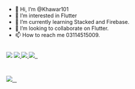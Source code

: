 - 👋 Hi, I’m @Khawar101
- 👀 I’m interested in Flutter
- 🌱 I’m currently learning Stacked and Firebase.
- 💞️ I’m looking to collaborate on Flutter.
- 📫 How to reach me 03114515009.

<br>
<!-------------------- Contact Badges ----------------------->

<div>
 <img src="https://komarev.com/ghpvc/?username=your-github-Khawar101&color=blue" />

 <a href="https://www.linkedin.com/in/khawar-ayoub-0ab91b257/" target="_blank" rel="noopener noreferrer">
   <img src="https://img.shields.io/badge/LinkedIn-Profile-blue?logo=linkedin&logoColor=white&color=blue" />
 </a>
 <a href="mailto:khawarjutt101@gmail.com" target="_blank" rel="noopener noreferrer">
   <img src="https://img.shields.io/badge/Gmail-Address-red?logo=gmail&logoColor=white&color=blue" />
 </a>
 <a href="https://wa.me/+923114515009" target="_blank" rel="noopener noreferrer">
   <img src="https://img.shields.io/badge/Whatsapp-Number-blue?logo=whatsapp&logoColor=white&color=blue" />
 </a>

</div>

 <br>

<a href="http://github-profile-summary-cards.vercel.app/api/cards/profile-details?username=Khawar101&theme=discord_old_blurple">
    <img src="http://github-profile-summary-cards.vercel.app/api/cards/profile-details?username=Khawar101&theme=discord_old_blurple">
  </a>
